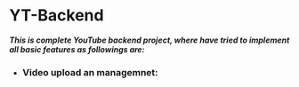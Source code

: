 # YT-Backend

___This is complete YouTube backend project, where have tried to implement all basic features as followings are:___
+ ### Video upload an managemnet:
